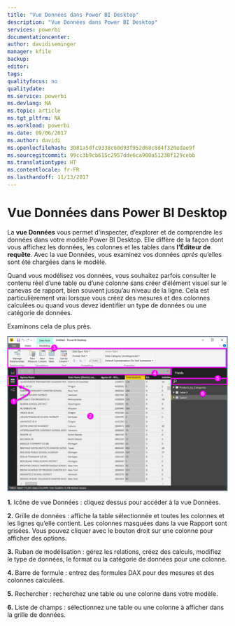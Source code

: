 ```yaml
---
title: "Vue Données dans Power BI Desktop"
description: "Vue Données dans Power BI Desktop"
services: powerbi
documentationcenter: 
author: davidiseminger
manager: kfile
backup: 
editor: 
tags: 
qualityfocus: no
qualitydate: 
ms.service: powerbi
ms.devlang: NA
ms.topic: article
ms.tgt_pltfrm: NA
ms.workload: powerbi
ms.date: 09/06/2017
ms.author: davidi
ms.openlocfilehash: 3081a5dfc9338c60d93f952d68c8d4f320edae9f
ms.sourcegitcommit: 99cc3b9cb615c2957dde6ca908a51238f129cebb
ms.translationtype: HT
ms.contentlocale: fr-FR
ms.lasthandoff: 11/13/2017
---
```

# <a name="data-view-in-power-bi-desktop"></a>Vue Données dans Power BI Desktop
La **vue Données** vous permet d’inspecter, d’explorer et de comprendre les données dans votre modèle Power BI Desktop. Elle diffère de la façon dont vous affichez les données, les colonnes et les tables dans **l’Éditeur de requête**. Avec la vue Données, vous examinez vos données *après* qu’elles sont été chargées dans le modèle.

Quand vous modélisez vos données, vous souhaitez parfois consulter le contenu réel d’une table ou d’une colonne sans créer d’élément visuel sur le canevas de rapport, bien souvent jusqu’au niveau de la ligne. Cela est particulièrement vrai lorsque vous créez des mesures et des colonnes calculées ou quand vous devez identifier un type de données ou une catégorie de données.

Examinons cela de plus près.

![](media/desktop-data-view/dataview_fullscreen.png)

**1.** Icône de vue Données : cliquez dessus pour accéder à la vue Données.

**2.** Grille de données : affiche la table sélectionnée et toutes les colonnes et les lignes qu’elle contient. Les colonnes masquées dans la vue Rapport sont grisées. Vous pouvez cliquer avec le bouton droit sur une colonne pour afficher des options.

**3.** Ruban de modélisation : gérez les relations, créez des calculs, modifiez le type de données, le format ou la catégorie de données pour une colonne.

**4.** Barre de formule : entrez des formules DAX pour des mesures et des colonnes calculées.

**5.** Rechercher : recherchez une table ou une colonne dans votre modèle.

**6.** Liste de champs : sélectionnez une table ou une colonne à afficher dans la grille de données.

